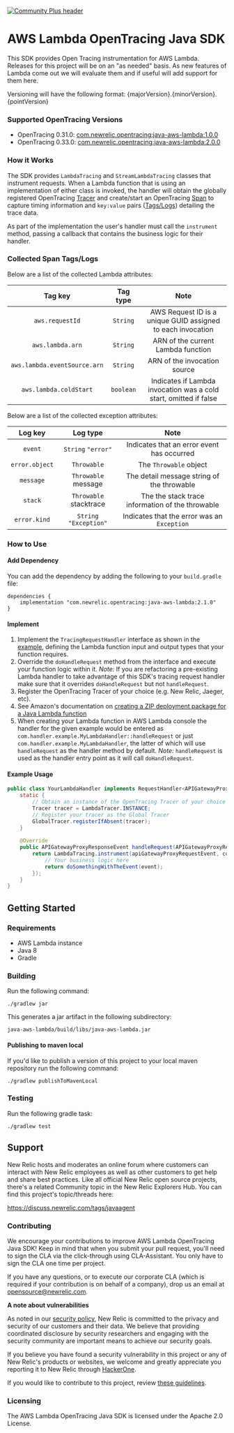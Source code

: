 [![Community Plus header](https://github.com/newrelic/opensource-website/raw/master/src/images/categories/Community_Plus.png)](https://opensource.newrelic.com/oss-category/#community-plus)

# AWS Lambda OpenTracing Java SDK

This SDK provides Open Tracing instrumentation for AWS Lambda. Releases for this project will be on an "as needed" basis. As new features of Lambda come out we will evaluate them and if useful will add support for them here.

Versioning will have the following format: {majorVersion}.{minorVersion}.{pointVersion} 

### Supported OpenTracing Versions

* OpenTracing 0.31.0: [com.newrelic.opentracing:java-aws-lambda:1.0.0](https://mvnrepository.com/artifact/com.newrelic.opentracing/java-aws-lambda/1.0.0)
* OpenTracing 0.33.0: [com.newrelic.opentracing:java-aws-lambda:2.0.0](https://mvnrepository.com/artifact/com.newrelic.opentracing/java-aws-lambda/2.0.0)

### How it Works

The SDK provides `LambdaTracing` and `StreamLambdaTracing` classes that instrument requests. When a Lambda function 
that is using an implementation of either class is invoked, the handler will obtain the globally registered OpenTracing 
[Tracer](https://opentracing.io/docs/overview/tracers/) and create/start an OpenTracing 
[Span](https://opentracing.io/docs/overview/spans/) to capture timing information and `key:value` pairs 
([Tags/Logs](https://opentracing.io/docs/overview/tags-logs-baggage/)) detailing the trace data.

As part of the implementation the user's handler must call the `instrument` method, passing a callback that contains 
the business logic for their handler.


### Collected Span Tags/Logs

Below are a list of the collected Lambda attributes:

| Tag key                          | Tag type  |                        Note                                       |
| :------------------------------: | :-------: | :---------------------------------------------------------------: |
| `aws.requestId`                  | `String`  | AWS Request ID is a unique GUID assigned to each invocation       |
| `aws.lambda.arn`                 | `String`  | ARN of the current Lambda function                                |
| `aws.lambda.eventSource.arn`     | `String`  | ARN of the invocation source                                      |
| `aws.lambda.coldStart`           | `boolean` | Indicates if Lambda invocation was a cold start, omitted if false |

Below are a list of the collected exception attributes:

| Log key        | Log type                |                        Note                      |
| :------------: | :---------------------: | :----------------------------------------------: |
| `event`        | `String` `"error"`      | Indicates that an error event has occurred       |
| `error.object` | `Throwable`             | The `Throwable` object                           |
| `message`      | `Throwable` message     | The detail message string of the throwable       |
| `stack`        | `Throwable` stacktrace  | The the stack trace information of the throwable |
| `error.kind`   | `String` `"Exception"`  | Indicates that the error was an `Exception`      |

### How to Use

#### Add Dependency
You can add the dependency by adding the following to your `build.gradle` file:
```
dependencies {
    implementation "com.newrelic.opentracing:java-aws-lambda:2.1.0"
}
```

#### Implement
1. Implement the `TracingRequestHandler` interface as shown in the [example](#example-usage), defining the Lambda function input and output types that your function requires.
2. Override the `doHandleRequest` method from the interface and execute your function logic within it. *Note:* If you are refactoring a pre-existing Lambda handler to take advantage of this SDK's tracing request handler make sure that it overrides `doHandleRequest` but not `handleRequest`.
3. Register the OpenTracing Tracer of your choice (e.g. New Relic, Jaeger, etc).
4. See Amazon's documentation on [creating a ZIP deployment package for a Java Lambda function](https://docs.aws.amazon.com/lambda/latest/dg/create-deployment-pkg-zip-java.html)
5. When creating your Lambda function in AWS Lambda console the handler for the given example would be entered as `com.handler.example.MyLambdaHandler::handleRequest` or just `com.handler.example.MyLambdaHandler`, the latter of which will use `handleRequest` as the handler method by default. *Note:* `handleRequest` is used as the handler entry point as it will call `doHandleRequest`.

#### Example Usage

```java
public class YourLambdaHandler implements RequestHandler<APIGatewayProxyRequestEvent, APIGatewayProxyResponseEvent> {
    static {
        // Obtain an instance of the OpenTracing Tracer of your choice
        Tracer tracer = LambdaTracer.INSTANCE;
        // Register your tracer as the Global Tracer
        GlobalTracer.registerIfAbsent(tracer);
    }
 
    @Override
    public APIGatewayProxyResponseEvent handleRequest(APIGatewayProxyRequestEvent apiGatewayProxyRequestEvent, Context context) {
        return LambdaTracing.instrument(apiGatewayProxyRequestEvent, context, (event, ctx) -> {
            // Your business logic here
            return doSomethingWithTheEvent(event);
        });
    }
}
```

## Getting Started

### Requirements

* AWS Lambda instance
* Java 8
* Gradle

### Building
Run the following command: 
```
./gradlew jar
```  

This generates a jar artifact in the following subdirectory:
```
java-aws-lambda/build/libs/java-aws-lambda.jar
```

#### Publishing to maven local
If you'd like to publish a version of this project to your
local maven repository run the following command:
```
./gradlew publishToMavenLocal
```

### Testing
Run the following gradle task: 
```
./gradlew test
```

## Support
New Relic hosts and moderates an online forum where customers can interact with New Relic employees as well as other customers to get help and share best practices. Like all official New Relic open source projects, there's a related Community topic in the New Relic Explorers Hub. You can find this project's topic/threads here:

https://discuss.newrelic.com/tags/javaagent

### Contributing
We encourage your contributions to improve AWS Lambda OpenTracing Java SDK! Keep in mind that when you submit your pull request, you'll need to sign the CLA via the click-through using CLA-Assistant. You only have to sign the CLA one time per project.

If you have any questions, or to execute our corporate CLA (which is required if your contribution is on behalf of a company), drop us an email at opensource@newrelic.com.

**A note about vulnerabilities**

As noted in our [security policy](../../security/policy), New Relic is committed to the privacy and security of our customers and their data. We believe that providing coordinated disclosure by security researchers and engaging with the security community are important means to achieve our security goals.

If you believe you have found a security vulnerability in this project or any of New Relic's products or websites, we welcome and greatly appreciate you reporting it to New Relic through [HackerOne](https://hackerone.com/newrelic).

If you would like to contribute to this project, review [these guidelines](./CONTRIBUTING.md).

### Licensing
The AWS Lambda OpenTracing Java SDK is licensed under the Apache 2.0 License.
